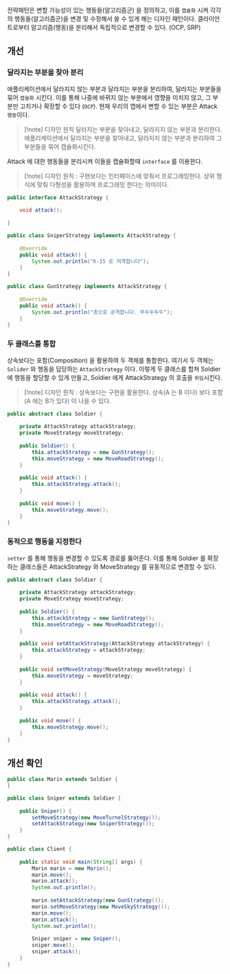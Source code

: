 전략패턴은 변할 가능성이 있는 행동들(알고리즘군) 을 정의하고, 이를 `캡슐화` 시켜 각각의 행동들(알고리즘군)을 변경 및 수정해서 쓸 수 있게 해는 디자인 패턴이다. 클라이언트로부터 알고리즘(행동)을 분리해서 독립적으로 변경할 수 있다. (OCP, SRP)

## 개선
### 달라지는 부분을 찾아 분리
애플리케이션에서 달라지지 않는 부분과 달라지는 부분을 분리하여, 달라지는 부분들을 묶어 `캡슐화` 시킨다. 이를 통해 나중에 바뀌지 않는 부분에서 영향을 미치지 않고, 그 부분만 고치거나 확장할 수 있다 (`OCP`). 현재 우리의 앱에서 변할 수 있는 부분은 Attack `행동`이다. 

> [!note] 디자인 원칙 달라지는 부분을 찾아내고, 달라지지 않는 부분과 분리한다. 
> 애플리케이션에서 달라지는 부분을 찾아내고, 달라지지 않는 부분과 분리하여 그 부분들을 묶어 캡슐화시킨다.

Attack 에 대한 행동들을 분리시켜 이들을 캡슐화할때 `interface` 를 이용한다.

> [!note] 디자인 원칙 : 구현보다는 인터페이스에 맞춰서 프로그래밍한다.
> 상위 형식에 맞춰 다형성을 활용하며 프로그래밍 한다는 의미이다.

```java
public interface AttackStrategy {  
  
    void attack();  
  
}
```

```java
public class SniperStrategy implements AttackStrategy {  
  
    @Override  
    public void attack() {  
        System.out.println("K-15 로 저격합니다");  
    }  
}
```

```java
public class GunStrategy implements AttackStrategy {  
  
    @Override  
    public void attack() {  
        System.out.println("총으로 공격합니다. 뚜두두두두");  
    }  
}
```

### 두 클래스를 통합
상속보다는 포함(Composition) 을 활용하여 두 객체를 통합한다. 여기서 두 객체는 `Solider` 와 행동을 담당하는 `AttackStrategy` 이다. 이렇게 두 클래스를 합쳐 Soldier 에 행동을 할당할 수 있게 만들고, Soldier 에게 AttackStrategy 의 호출을 `위임`시킨다.

 >[!note] 디자인 원칙 : 상속보다는 구현을 활용한다.
 > 상속(A 는 B 이다) 보다 포함(A 에는 B가 있다) 이 나을 수 있다.

```java {3-4, 12, 16}
public abstract class Soldier {  
  
    private AttackStrategy attackStrategy;  
    private MoveStrategy moveStrategy;  
  
    public Soldier() {  
        this.attackStrategy = new GunStrategy();  
        this.moveStrategy = new MoveRoadStrategy();  
    }  
  
    public void attack() {  
        this.attackStrategy.attack();  
    }  
  
    public void move() {  
        this.moveStrategy.move();  
    }  
}
```

### 동적으로 행동을 지정한다
`setter` 를 통해 행동을 변경할 수 있도록 경로를 뚫어준다. 이를 통해 Soldier 를 확장하는 클래스들은 AttackStrategy 와 MoveStrategy 를 유동적으로 변경할 수 있다.

```java {12, 16}
public abstract class Soldier {  
  
    private AttackStrategy attackStrategy;  
    private MoveStrategy moveStrategy;  
  
    public Soldier() {  
        this.attackStrategy = new GunStrategy();  
        this.moveStrategy = new MoveRoadStrategy();  
    }  
  
    public void setAttackStrategy(AttackStrategy attackStrategy) {  
        this.attackStrategy = attackStrategy;  
    }  
  
    public void setMoveStrategy(MoveStrategy moveStrategy) {  
        this.moveStrategy = moveStrategy;  
    }  
  
    public void attack() {  
        this.attackStrategy.attack();  
    }  
  
    public void move() {  
        this.moveStrategy.move();  
    }  
}
```

## 개선 확인
```java
public class Marin extends Soldier {  
}
```

```java
public class Sniper extends Soldier {  
  
    public Sniper() {  
        setMoveStrategy(new MoveTurnelStrategy());  
        setAttackStrategy(new SniperStrategy());  
    }  
}
```

```java {9-10, 16-17}
public class Client {  
  
    public static void main(String[] args) {  
        Marin marin = new Marin();  
        marin.move();  
        marin.attack();  
        System.out.println();  
  
        marin.setAttackStrategy(new GunStrategy());  
        marin.setMoveStrategy(new MoveSkyStrategy());  
        marin.move();  
        marin.attack();  
        System.out.println();  
  
        Sniper sniper = new Sniper();  
        sniper.move();  
        sniper.attack();  
    }  
}
```

